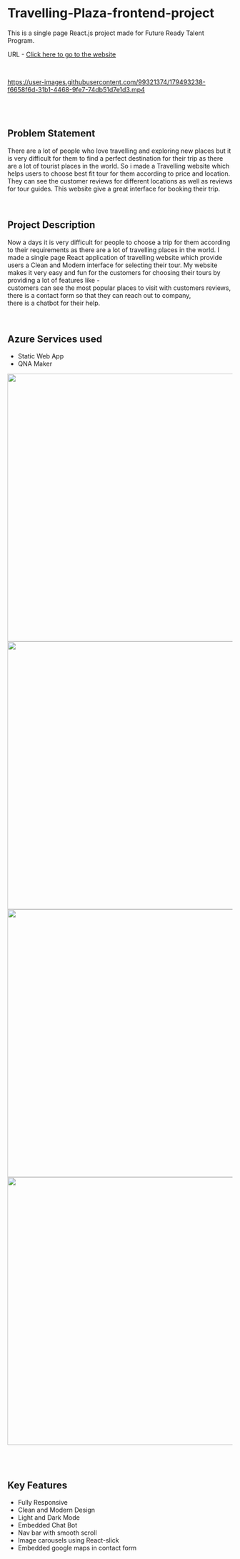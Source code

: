 <h1>Travelling-Plaza-frontend-project</h1>
<p>This is a single page React.js project made for Future Ready Talent Program.</p>
<p>URL - <a href='https://lively-cliff-050109300.1.azurestaticapps.net/'>Click here to go to the website</a></p> 
<br>

https://user-images.githubusercontent.com/99321374/179493238-f6658f6d-31b1-4468-9fe7-74db51d7e1d3.mp4

<br><br>

<h2>Problem Statement</h2>
<p>There are a lot of people who love travelling and exploring new places but it is very difficult for them to find a perfect destination for their trip as there are a lot of tourist places in the world.
So i made a Travelling website which helps users to choose best fit tour for them according to price and location. They can see the customer reviews for different locations as well as reviews for tour guides. This website give a great interface for booking their trip.</p>
 <br>

<h2>Project Description</h2>
<p>Now a days it is very difficult for people to choose a trip for them according to their requirements as there are a lot of travelling places in the world.
I made a single page React application of travelling website which provide users a Clean and Modern interface for selecting their tour. My website makes it very easy and fun for the customers for choosing their tours by providing a lot of features like - <br>
customers can see the most popular places to visit with customers reviews, <br>
there is a contact form so that they can reach out to company, <br>
there is a chatbot for their help.</p>

<br>
<h2>Azure Services used</h2>
<ul>
  <li>Static Web App</li>
  <li>QNA Maker</li>
</ul>

<img src="https://user-images.githubusercontent.com/99321374/179458826-fe0bfa71-a844-43c3-bebd-aef73c47880e.png" width="600">
<img src="https://user-images.githubusercontent.com/99321374/179459056-2871bb5f-88b7-46ff-8155-2baa2f13da5e.png" width="600">
<img src="https://user-images.githubusercontent.com/99321374/181199807-b203715f-aaa9-4e9f-8551-35b11585e328.png" width="600">
<img src="https://user-images.githubusercontent.com/99321374/181200208-5def0891-f923-4abf-972d-1fd7f7835d44.png" width="600">

<br><br>
<h2>Key Features</h2>
<ul>
  <li>Fully Responsive</li>
  <li>Clean and Modern Design</li>
  <li>Light and Dark Mode</li>
  <li>Embedded Chat Bot</li>
  <li>Nav bar with smooth scroll</li>
  <li>Image carousels using React-slick</li>
  <li>Embedded google maps in contact form</li>
</ul>

